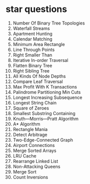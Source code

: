 # star questions

1. Number Of Binary Tree Topologies
2. Waterfall Streams
3. Apartment Hunting
4. Calendar Matching
5. Minimum Area Rectangle
6. Line Through Points
7. Right Smaller Than
8. Iterative In-order Traversal
9. Flatten Binary Tree
10. Right Sibling Tree
11. All Kinds Of Node Depths
12. Compare Leaf Traversal
13. Max Profit With K Transactions
14. Palindrome Partitioning Min Cuts
15. Longest Increasing Subsequence
16. Longest String Chain
17. Square of Zeroes
18. Smallest Substring Containing
19. Knuth—Morris—Pratt Algorithm
20. A* Algorithm
21. Rectangle Mania
22. Detect Arbitrage
23. Two-Edge-Connected Graph
24. Airport Connections
25. Merge Sorted Arrays
26. LRU Cache
27. Rearrange Linked List
28. Non-Attacking Queens
29. Merge Sort
30. Count Inversions
